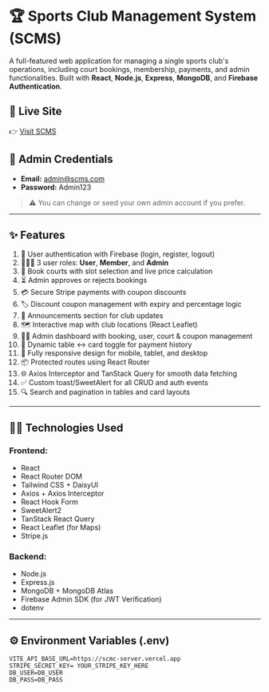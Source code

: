# 🏆 Sports Club Management System (SCMS)

A full-featured web application for managing a single sports club's operations, including court bookings, membership, payments, and admin functionalities. Built with **React**, **Node.js**, **Express**, **MongoDB**, and **Firebase Authentication**.

## 🔗 Live Site

👉 [Visit SCMS](https://assignment-12-74ef1.web.app)

## 🔑 Admin Credentials

- **Email:** admin@scms.com
- **Password:** Admin123

> ⚠️ You can change or seed your own admin account if you prefer.

---

## ✨ Features

1. 🔐 User authentication with Firebase (login, register, logout)
2. 🧑‍🤝‍🧑 3 user roles: **User**, **Member**, and **Admin**
3. 📅 Book courts with slot selection and live price calculation
4. ⏳ Admin approves or rejects bookings
5. 💳 Secure Stripe payments with coupon discounts
6. 🏷️ Discount coupon management with expiry and percentage logic
7. 📣 Announcements section for club updates
8. 🗺️ Interactive map with club locations (React Leaflet)
9. 🧑‍💼 Admin dashboard with booking, user, court & coupon management
10. 📄 Dynamic table ↔️ card toggle for payment history
11. 📱 Fully responsive design for mobile, tablet, and desktop
12. 📦 Protected routes using React Router
13. 🌐 Axios Interceptor and TanStack Query for smooth data fetching
14. ✅ Custom toast/SweetAlert for all CRUD and auth events
15. 🔍 Search and pagination in tables and card layouts

---

## 🧑‍💻 Technologies Used

### Frontend:

- React
- React Router DOM
- Tailwind CSS + DaisyUI
- Axios + Axios Interceptor
- React Hook Form
- SweetAlert2
- TanStack React Query
- React Leaflet (for Maps)
- Stripe.js

### Backend:

- Node.js
- Express.js
- MongoDB + MongoDB Atlas
- Firebase Admin SDK (for JWT Verification)
- dotenv

---

## ⚙️ Environment Variables (.env)

```env
VITE_API_BASE_URL=https://scmc-server.vercel.app
STRIPE_SECRET_KEY= YOUR_STRIPE_KEY_HERE
DB_USER=DB_USER
DB_PASS=DB_PASS
```
